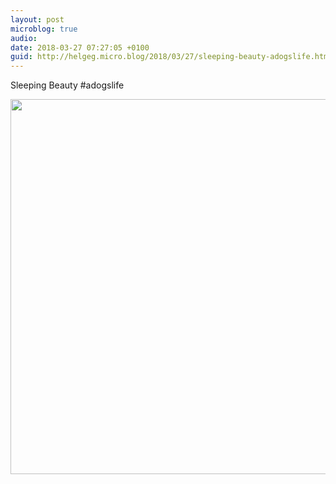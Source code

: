 ```yaml
---
layout: post
microblog: true
audio: 
date: 2018-03-27 07:27:05 +0100
guid: http://helgeg.micro.blog/2018/03/27/sleeping-beauty-adogslife.html
---
```

Sleeping Beauty #adogslife

<img src="http://microblog.helgegudmundsen.com/uploads/2018/55c6ac8462.jpg" width="600" height="600" />
